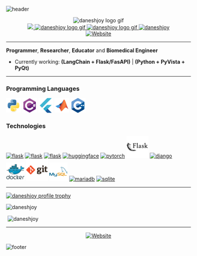 ![header](https://capsule-render.vercel.app/api?type=waving&color=gradient&height=150&section=header&text=😊%20Daneshjoy&fontSize=24&fontColor=auto&animation=blink)

<div align="center">
  <img src="daneshjoy_sketch.gif" alt="daneshjoy logo gif" width="225"/>
</div>

<div align="center">
  <a href="mailto:daneshjoy.ir@gmail.com">
    <img src="https://img.shields.io/badge/Gmail-D14836?style=for-the-badge&logo=gmail&logoColor=white&style=flat"/>
  </a>
  <a href="https://linkedin.com/in/saeed-mohagheghi" target="_blank">
    <img src="https://img.shields.io/badge/LinkedIn-%230077B5.svg?logo=linkedin&logoColor=white" alt="daneshjoy logo gif"/>
  </a>
  <a href="https://www.daneshjoy.ir" target="_blank">
    <img src="https://img.shields.io/website?url=https%3A//www.daneshjoy.ir&label=daneshjoy.ir" alt="daneshjoy logo gif"/>
  </a>
  <a href="https://github.com/DaneshJoy" target="_blank">
    <img src="https://komarev.com/ghpvc/?username=daneshjoy&label=Profile%20views&color=0e75b6&style=flat" alt="daneshjoy" />
  </a>
</div>
<div align="center">
  <a href="https://daneshjoy.ir/donate/" target="_blank">
    <img alt="Website" src="https://img.shields.io/website?url=https%3A%2F%2Fwww.daneshjoy.ir&up_message=%3A)&up_color=pink&style=flat&label=Donate" width=100>
  </a>
</div>

---

**Programmer**, **Researcher**, **Educator** and **Biomedical Engineer**

- Currently working: **(LangChain + Flask/FasAPI)** | **(Python + PyVista + PyQt)** 

---

<h3 align="left">Programming Languages</h3>
<p align="left"> 
  <a href="https://www.python.org/">
  <img src="https://github.com/devicons/devicon/blob/master/icons/python/python-original.svg" alt="python" width="40" height="40"/></a>
  <a href="https://docs.microsoft.com/en-us/dotnet/csharp/">
  <img src="https://github.com/devicons/devicon/blob/master/icons/csharp/csharp-original.svg" alt="csharp" width="40" height="40"/></a>
  <a href="https://flutter.dev/">
  <img src="https://github.com/devicons/devicon/blob/master/icons/flutter/flutter-original.svg" alt="flutter" width="40" height="40"/></a>
  <a href="https://www.mathworks.com/">
  <img src="https://github.com/devicons/devicon/blob/master/icons/matlab/matlab-original.svg" alt="matlab" width="40" height="40"/></a>
  <a href="https://www.cplusplus.com/">
  <img src="https://github.com/devicons/devicon/blob/master/icons/cplusplus/cplusplus-original.svg" alt="cplusplus" width="40" height="40"/></a>
  
<h3 align="left">Technologies</h3>
<p align="left"> 
  <a href="https://www.langchain.com/">
  <img src="https://cdn.analyticsvidhya.com/wp-content/uploads/2023/07/langchain3.png" alt="flask" width="70" height="70"/></a>
  <a href="https://www.tensorflow.org/">
  <img src="https://upload.wikimedia.org/wikipedia/commons/2/2d/Tensorflow_logo.svg" alt="flask" width="40" height="40"/></a>
  <a href="https://keras.io/">
  <img src="https://keras.io/img/logo.png" alt="flask" width="100" height="30"/></a>
  <a href="https://huggingface.co/">
  <img src="https://avatars.githubusercontent.com/u/25720743?s=200&v=4" alt="huggingface" width="40" height="40"/></a>
  <a href="https://pytorch.org/">
  <img src="https://d3njjcbhbojbot.cloudfront.net/api/utilities/v1/imageproxy/https://s3.amazonaws.com/coursera-course-photos/51/6d31a64dad46d08a076ef7abbf4f15/external-content.duckduckgo.com.jpg?auto=format%2Ccompress&dpr=1&w=330&h=330&fit=fill&q=25" alt="pytorch" width="50" height="50"/></a>
  <a href="https://flask.palletsprojects.com/">
  <img src="https://github.com/devicons/devicon/blob/master/icons/flask/flask-original-wordmark.svg" alt="flask" width="60" height="60"/></a>
  <a href="https://www.djangoproject.com/">
  <img src="https://static.djangoproject.com/img/logos/django-logo-positive.svg" alt="django" width="50" height="50"/></a>
  <a href="https://www.docker.com/">
  <img src="https://github.com/devicons/devicon/blob/master/icons/docker/docker-original-wordmark.svg" alt="docker" width="50" height="50"/></a>
  <a href="https://git-scm.com/">
  <img src="https://github.com/devicons/devicon/blob/master/icons/git/git-original-wordmark.svg" alt="git" width="60" height="60"/></a>
  <a href="https://www.mysql.com/">
  <img src="https://github.com/devicons/devicon/blob/master/icons/mysql/mysql-original-wordmark.svg" alt="mysql" width="50" height="50"/></a>
  <a href="https://mariadb.org/">
  <img src="https://mariadb.com/wp-content/uploads/2019/11/mariadb-logo-vert_blue-transparent.png" alt="mariadb" width="50" height="50"/></a>
  <a href="https://www.sqlite.org/">
  <img src="https://upload.wikimedia.org/wikipedia/commons/thumb/3/38/SQLite370.svg/1280px-SQLite370.svg.png" alt="sqlite" width="70" height="30"/></a>

---

<p align="left"> <a href="https://github.com/ryo-ma/github-profile-trophy"><img src="https://github-profile-trophy.vercel.app/?username=daneshjoy" alt="daneshjoy profile trophy" /></a> </p>

<p><img align="left" src="https://github-readme-stats-sigma-five.vercel.app/api/top-langs?username=daneshjoy&show_icons=true&locale=en&layout=compact" alt="daneshjoy" /></p>
<br>
<p>&nbsp;<img align="center" src="https://github-readme-stats-sigma-five.vercel.app/api?username=daneshjoy&show_icons=true&locale=en" alt="daneshjoy" /></p>

<!--
**daneshjoy/daneshjoy** is a ✨ _special_ ✨ repository because its `README.md` (this file) appears on your GitHub profile.

Here are some ideas to get you started:

- 🔭 I’m currently working on ...
- 🌱 I’m currently learning ...
- 👯 I’m looking to collaborate on ...
- 🤔 I’m looking for help with ...
- 💬 Ask me about ...
- 📫 How to reach me: ...
- 😄 Pronouns: ...
- ⚡ Fun fact: ...
-->

<hr />
<div align="center">
  <a href="https://daneshjoy.ir/donate/" target="_blank">
    <img alt="Website" src="https://img.shields.io/website?url=https%3A%2F%2Fwww.daneshjoy.ir&up_message=%3A)&up_color=pink&style=flat&label=Donate" width=110>
  </a>
</div>

![footer](https://capsule-render.vercel.app/api?type=waving&color=gradient&height=150&section=footer&text=&fontSize=24&fontColor=auto)
